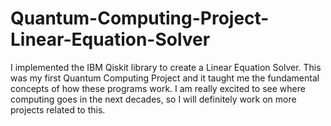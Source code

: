 # Quantum-Computing-Project-Linear-Equation-Solver
I implemented the IBM Qiskit library to create a Linear Equation Solver. This was my first Quantum Computing Project and it taught me the fundamental concepts of how these programs work. I am really excited to see where computing goes in the next decades, so I will definitely work on more projects related to this.

